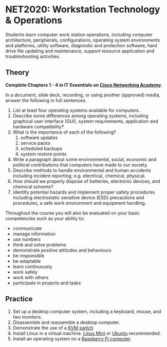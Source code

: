 # NET2020: Workstation Technology & Operations

Students learn computer work station operations, including computer architecture, peripherals, configurations, operating system environments and platforms, utility software, diagnostic and protection software, hard drive file updating and maintenance, support resource application and troubleshooting activities.

## Theory

**Complete Chapters 1 - 4 in IT Essentials on [Cisco Networking Academy](https://netacad.com).**

In a document, slide deck, recording, or using another (approved) media, answer the following in full sentences.

1. List at least four operating systems available for computers.
1. Describe some differences among operating systems, including graphical user interface (GUI), system requirements, application and hardware compatibility?
1. What is the importance of each of the following?
    1. software updates
    1. service packs
    1. scheduled backups
    1. system restore points
1. Write a paragraph about some environmental, social, economic and political contributions that computers have made to our society.
1. Describe methods to handle environmental and human accidents including incident reporting; e.g. electrical, chemical, physical.
1. How should we properly dispose of batteries, electronic devices, and chemical solvents?
1. Identify potential hazards and implement proper safety procedures including electrostatic sensitive device (ESD) precautions and procedures, a safe work environment and equipment handling.

Throughout the course you will also be evaluated on your basic competencies such as your ability to:
* communicate
* manage information
* use numbers
* think and solve problems
* demonstrate positive attitudes and behaviours
* be responsible
* be adaptable
* learn continuously
* work safely
* work with others
* participate in projects and tasks

## Practice

1. Set up a desktop computer system, including a keyboard, mouse, and two monitors.
1. Disassemble and reassemble a desktop computer.
1. Demonstrate the use of a [KVM switch](https://en.wikipedia.org/wiki/KVM_switch)
1. Install Linux in a virtual machine. [Linux Mint](https://linuxmint.com/) or [Ubuntu](https://ubuntu.com/download/desktop) recommended.
1. Install an operating system on a [Raspberry Pi computer](https://www.raspberrypi.com/software/).
